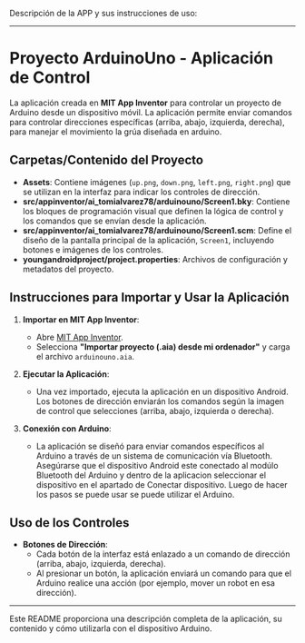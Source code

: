 Descripción de la APP y sus instrucciones de uso:

---

# Proyecto ArduinoUno - Aplicación de Control

La aplicación creada en **MIT App Inventor** para controlar un proyecto de Arduino desde un dispositivo móvil. La aplicación permite enviar comandos para controlar direcciones específicas (arriba, abajo, izquierda, derecha), para manejar el movimiento la grúa diseñada en arduino. 

## Carpetas/Contenido del Proyecto

- **Assets**: Contiene imágenes (`up.png`, `down.png`, `left.png`, `right.png`) que se utilizan en la interfaz para indicar los controles de dirección.
- **src/appinventor/ai_tomialvarez78/arduinouno/Screen1.bky**: Contiene los bloques de programación visual que definen la lógica de control y los comandos que se envían desde la aplicación.
- **src/appinventor/ai_tomialvarez78/arduinouno/Screen1.scm**: Define el diseño de la pantalla principal de la aplicación, `Screen1`, incluyendo botones e imágenes de los controles.
- **youngandroidproject/project.properties**: Archivos de configuración y metadatos del proyecto.

## Instrucciones para Importar y Usar la Aplicación

1. **Importar en MIT App Inventor**: 
   - Abre [MIT App Inventor](http://ai2.appinventor.mit.edu/).
   - Selecciona **"Importar proyecto (.aia) desde mi ordenador"** y carga el archivo `arduinouno.aia`.

2. **Ejecutar la Aplicación**:
   - Una vez importado, ejecuta la aplicación en un dispositivo Android. Los botones de dirección enviarán los comandos según la imagen de control que selecciones (arriba, abajo, izquierda o derecha).

3. **Conexión con Arduino**:
   - La aplicación se diseñó para enviar comandos específicos al Arduino a través de un sistema de comunicación vía Bluetooth. Asegúrarse que el dispositivo Android este conectado al modúlo Bluetooth del Arduino y dentro de la aplicacion seleccionar el dispositivo en el apartado de Conectar dispositivo. Luego de hacer los pasos se puede usar se puede utilizar el Arduino.
   
## Uso de los Controles

- **Botones de Dirección**: 
  - Cada botón de la interfaz está enlazado a un comando de dirección (arriba, abajo, izquierda, derecha).
  - Al presionar un botón, la aplicación enviará un comando para que el Arduino realice una acción (por ejemplo, mover un robot en esa dirección).

---

Este README proporciona una descripción completa de la aplicación, su contenido y cómo utilizarla con el dispositivo Arduino. 
